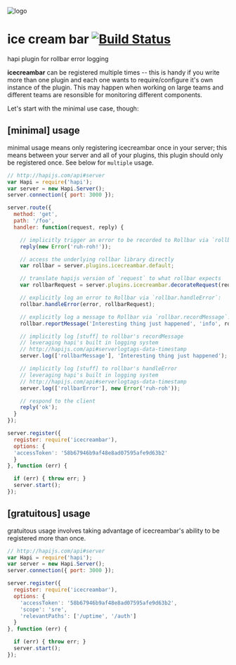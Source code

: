 ![logo](https://raw.githubusercontent.com/yayuhh/icecreambar/master/logo.png)

# ice cream bar [![Build Status](https://travis-ci.org/yayuhh/icecreambar.svg?branch=master)](https://travis-ci.org/yayuhh/icecreambar)
hapi plugin for rollbar error logging

**icecreambar** can be registered multiple times -- this is handy if you write more than one plugin and each one wants to require/configure it's own instance of the plugin. This may happen when working on large teams and different teams are resonsible for monitoring different components.

Let's start with the minimal use case, though:

## [minimal] usage
minimal usage means only registering icecreambar once in your server; this means between your server and all of your plugins, this plugin should only be registered once. See below for `multiple` usage.

```javascript
// http://hapijs.com/api#server
var Hapi = require('hapi');
var server = new Hapi.Server();
server.connection({ port: 3000 });

server.route({
  method: 'get',
  path: '/foo',
  handler: function(request, reply) {

    // implicitly trigger an error to be recorded to Rollbar via `rollbar.handleError`:
    reply(new Error('ruh-roh!'));

    // access the underlying rollbar library directly
    var rollbar = server.plugins.icecreambar.default;

    // translate hapijs version of `request` to what rollbar expects
    var rollbarRequest = server.plugins.icecreambar.decorateRequest(request);

    // explicitly log an error to Rollbar via `rollbar.handleError`:
    rollbar.handleError(error, rollbarRequest);

    // explicitly log a message to Rollbar via `rollbar.recordMessage`:
    rollbar.reportMessage('Interesting thing just happened', 'info', rollbarRequest);

    // implicitly log [stuff] to rollbar's recordMessage
    // leveraging hapi's built in logging system
    // http://hapijs.com/api#serverlogtags-data-timestamp
    server.log(['rollbarMessage'], 'Interesting thing just happened');

    // implicitly log [stuff] to rollbar's handleError
    // leveraging hapi's built in logging system
    // http://hapijs.com/api#serverlogtags-data-timestamp
    server.log(['rollbarError'], new Error('ruh-roh'));

    // respond to the client
    reply('ok');
  }
});

server.register({
  register: require('icecreambar'),
  options: {
  'accessToken': '58b67946b9af48e8ad07595afe9d63b2'
  }
}, function (err) {

  if (err) { throw err; }
  server.start();
});
```

## [gratuitous] usage
gratuitous usage involves taking advantage of icecreambar's ability to be registered more than once.

```javascript
// http://hapijs.com/api#server
var Hapi = require('hapi');
var server = new Hapi.Server();
server.connection({ port: 3000 });

server.register({
  register: require('icecreambar'),
  options: {
    'accessToken': '58b67946b9af48e8ad07595afe9d63b2',
    'scope': 'sre',
    'relevantPaths': ['/uptime', '/auth']
  }
}, function (err) {

  if (err) { throw err; }
  server.start();
});
```
